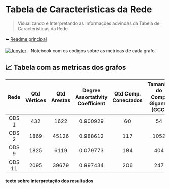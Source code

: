 # Tabela de Caracteristicas da Rede

> Visualizando e Interpretando as informações advindas da Tabela de Caracteristicas da Rede

⬅️ [Readme principal](../u2t1.md)

[![Jupyter](https://img.shields.io/badge/-Notebook-191A1B?style=flat-square&logo=jupyter)](../requisito_02/assortatividade.ipynb) - Notebook com os códigos sobre as metricas de cada grafo.

## 📈 Tabela com as metricas dos grafos

| Rede   | Qtd Vértices | Qtd Arestas | Degree Assortativity Coefficient | Qtd Comp. Conectados | Tamanho do Comp. Gigante (GCC) | Coef. de Clustering avg_clustering() |
|:------:|:------------:|:-----------:|:--------------------------------:|:--------------------:|:-------------------------------:|:-------------------------------------:|
| ODS  1 |    432       |    1622     |         0.900929                 |         60           |            54                   |                 0.882728              |
| ODS  2 |    1869      |    45126    |         0.988612                 |         117          |            1052                 |                 0.945777              |
| ODS  9 |    1825      |    6119     |         0.079773                 |         184          |            404                  |                 0.910081              |
| ODS 11 |    2095      |    39679    |         0.997434                 |         206          |            247                  |                 0.911539              |

**texto sobre interpretação dos resultados**
